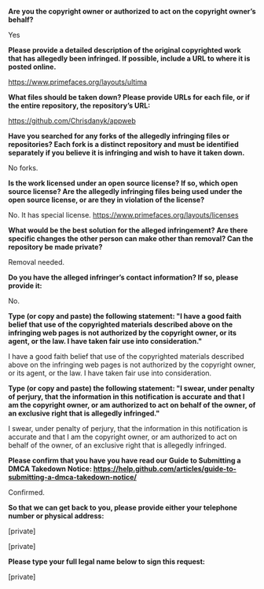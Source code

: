 **Are you the copyright owner or authorized to act on the copyright owner’s behalf?**

Yes 

**Please provide a detailed description of the original copyrighted work that has allegedly been infringed. If possible, include a URL to where it is posted online.** 

https://www.primefaces.org/layouts/ultima 

**What files should be taken down? Please provide URLs for each file, or if the entire repository, the repository’s URL:** 

https://github.com/Chrisdanyk/appweb 

**Have you searched for any forks of the allegedly infringing files or repositories? Each fork is a distinct repository and must be identified separately if you believe it is infringing and wish to have it taken down.** 

No forks.

**Is the work licensed under an open source license? If so, which open source license? Are the allegedly infringing files being used under the open source license, or are they in violation of the license?** 

No. It has special license. https://www.primefaces.org/layouts/licenses 

**What would be the best solution for the alleged infringement? Are there specific changes the other person can make other than removal? Can the repository be made private?** 

Removal needed.

**Do you have the alleged infringer’s contact information? If so, please provide it:** 

No. 

**Type (or copy and paste) the following statement: "I have a good faith belief that use of the copyrighted materials described above on the infringing web pages is not authorized by the copyright owner, or its agent, or the law. I have taken fair use into consideration."** 

I have a good faith belief that use of the copyrighted materials described above on the infringing web pages is not authorized by the copyright owner, or its agent, or the law. I have taken fair use into consideration. 

**Type (or copy and paste) the following statement: "I swear, under penalty of perjury, that the information in this notification is accurate and that I am the copyright owner, or am authorized to act on behalf of the owner, of an exclusive right that is allegedly infringed."** 

I swear, under penalty of perjury, that the information in this notification is accurate and that I am the copyright owner, or am authorized to act on behalf of the owner, of an exclusive right that is allegedly infringed. 

**Please confirm that you have you have read our Guide to Submitting a DMCA Takedown Notice: https://help.github.com/articles/guide-to-submitting-a-dmca-takedown-notice/** 

Confirmed. 

**So that we can get back to you, please provide either your telephone number or physical address:** 

[private]

[private]

**Please type your full legal name below to sign this request:** 

[private]

